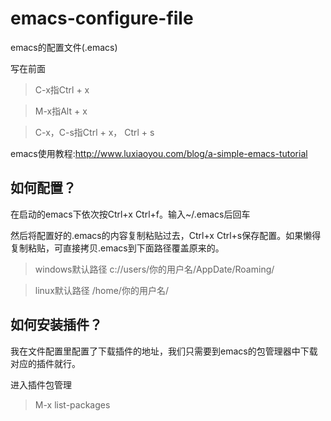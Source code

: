# emacs-configure-file
emacs的配置文件(.emacs)


写在前面 
>C-x指Ctrl + x 

>M-x指Alt + x 

>C-x，C-s指Ctrl + x， Ctrl + s

emacs使用教程:http://www.luxiaoyou.com/blog/a-simple-emacs-tutorial

如何配置？
-------------
在启动的emacs下依次按Ctrl+x Ctrl+f。输入~/.emacs后回车

然后将配置好的.emacs的内容复制粘贴过去，Ctrl+x Ctrl+s保存配置。如果懒得复制粘贴，可直接拷贝.emacs到下面路径覆盖原来的。

>windows默认路径
c://users/你的用户名/AppDate/Roaming/

>linux默认路径
/home/你的用户名/

如何安装插件？
-----------------------
我在文件配置里配置了下载插件的地址，我们只需要到emacs的包管理器中下载对应的插件就行。

进入插件包管理
>M-x
list-packages
